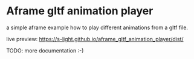 # Aframe gltf animation player

a simple aframe example how to play different animations from a gltf file.

live preview: https://s-light.github.io/aframe_gltf_animation_player/dist/


TODO: more documentation :-)
